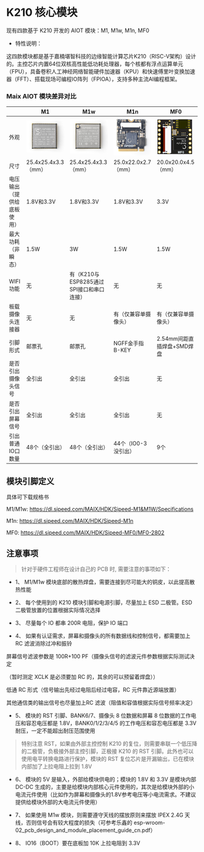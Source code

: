 # K210 核心模块

现有四款基于 K210 开发的 AIOT 模块：M1, M1w, M1n, MF0

- 特性说明：

这四款模块都是基于嘉楠堪智科技的边缘智能计算芯片K210（RISC-V架构）设计的。主控芯片内置64位双核高性能低功耗处理器，每个核都有浮点运算单元（FPU），具备卷积人工神经网络智能硬件加速器（KPU）和快速傅里叶变换加速器（FFT）、搭载现场可编程IO阵列（FPIOA），支持多种主流AI编程框架。


### Maix AIOT 模块差异对比

|                            | M1                                                           | M1w                                                         | M1n                                                          | MF0                                                          |
| -------------------------- | ------------------------------------------------------------ | ----------------------------------------------------------- | ------------------------------------------------------------ | ------------------------------------------------------------ |
| 外观                       | ![M1 模组](../../assets/mf_module/m1_m1w/sipeed_m1_module.png) | ![M1W 模组](../../assets/mf_module/m1_m1w/sipeed_m1w_module.png) | ![M1n 模组](../../assets/mf_module/m1n/sipeed_m1n_module.png) | ![MF0 模组](../../assets/mf_module/mf0_mf0dock/sipeed_mf0_module.png) |
| 尺寸                       | 25.4x25.4x3.3（mm）                                          | 25.4x25.4x3.3（mm）                                         | 25.0x22.0x2.7（mm）                                          | 20.0x20.0x4.5（mm）                                          |
| 电压输出（提供给底板使用） | 1.8V和3.3V                                                   | 1.8V和3.3V                                                  | 1.8V和3.3V                                                   | 3.3V                                                         |
| 最大功耗（非瞬态）         | 1.5W                                                         | 3W                                                          | 1.5W                                                         | 1.5W                                                         |
| WIFI功能                   | 无                                                           | 有（K210与ESP8285通过SPI接口和串口连接）                    | 无                                                           | 无                                                           |
| 板载摄像头连接器           | 无                                                           | 无                                                          | 有（仅兼容单摄像头）                                         | 有（仅兼容单摄像头）                                         |
| 引脚形式                   | 邮票孔                                                       | 邮票孔                                                      | NGFF金手指 B-KEY                                             | 2.54mm间距直插焊盘+SMD焊盘                                   |
| 是否引出摄像头信号         | 全引出                                                       | 全引出                                                      | 全引出                                                       | 无                                                           |
| 是否引出屏幕信号           | 全引出                                                       | 全引出                                                      | 全引出                                                       | 无                                                           |
| 引出普通IO口数量           | 48个（全引出）                                               | 48个（全引出）                                              | 44个（IO0-3没引出）                                          | 9个                                                          |



## 模块引脚定义

具体可下载规格书

M1/M1w: https://dl.sipeed.com/MAIX/HDK/Sipeed-M1&M1W/Specifications

M1n: https://dl.sipeed.com/MAIX/HDK/Sipeed-M1n

MF0: https://dl.sipeed.com/MAIX/HDK/Sipeed-MF0/MF0-2802

## 注意事项

> 针对于硬件工程师在设计自己的 PCB 时, 需要注意的事项如下：

- 1、 M1/M1w 模块底部的散热焊盘，需要连接到尽可能大的铜皮，以此提高散热性能

- 2、 每个使用到的 K210 模块引脚和电源引脚，尽量加上 ESD 二极管。ESD 二极管放置的位置根据实际情况选择

- 3、 尽量每个 IO 都串 200R 电阻，保护 IO 端口

- 4、 如果有认证需求，屏幕和摄像头的所有数据线和控制信号，都需要加上 RC 滤波消除过冲和振铃

屏幕信号滤波参数是 100R+100 PF（摄像头信号的滤波元件参数根据实际测试决定

（暂时测定 XCLK 是必须要加 RC 的，其余的可以预留着焊盘））

低通 RC 形式（信号输出先经过电阻后经过电容，RC 元件靠近源端放置）

其他通信类的输出信号也尽量加上RC 滤波（阻值和容值根据实际信号频率决定）

- 5、 模块的 RST 引脚、BANK6/7、摄像头 8 位数据和屏幕 8 位数据的工作电压和容忍电压都是 1.8V，BANK0/1/2/3/4/5 的工作电压和容忍电压都是 3.3V 耐压，一定不能超出耐压范围使用

> 特别注意 RST，如果由外部主控控制 K210 的复位，则需要串联一个低压降的二极管，负极接外部主控引脚，正极接 K210 的 RST 引脚。此外也可以使用电平转换电路进行保护，模块的 RST 复位芯片是开漏输出，已在模块内部加了上拉电阻上拉到 1.8V

- 6、 模块的 5V 是输入，外部给模块供电的；模块的 1.8V 和 3.3V 是模块内部 DC-DC 生成的，主要是给模块内部核心元件使用的，其次是给模块外部的小电流元件使用（比如作为屏幕和摄像头的1.8V参考电压等小电流需求。不建议提供给模块外部的大电流元件使用）

- 7、 如果使用 M1w 模块，则需要遵守天线的摆放原则来摆放 IPEX 2.4G 天线，否则信号会有较大程度的损失（可参考乐鑫的 esp-wroom-02_pcb_design_and_module_placement_guide_cn.pdf）

- 8、 IO16（BOOT）要在底板加 10K 上拉电阻到 3.3V